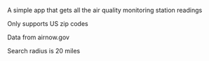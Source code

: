 A simple app that gets all the air quality monitoring station readings 

Only supports US zip codes

Data from airnow.gov

Search radius is 20 miles

